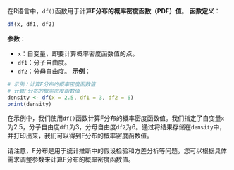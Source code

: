 在R语言中，`df()`函数用于计算**F分布的概率密度函数（PDF）值**。
**函数定义**：
```R
df(x, df1, df2)
```
**参数**：
- `x`：自变量，即要计算概率密度函数值的点。
- `df1`：分子自由度。
- `df2`：分母自由度。
**示例**：
```R
# 示例：计算F分布的概率密度函数值
# 计算F分布的概率密度函数值
density <- df(x = 2.5, df1 = 3, df2 = 6)
print(density)
```

在示例中，我们使用`df()`函数计算F分布的概率密度函数值。我们指定了自变量`x`为2.5，分子自由度`df1`为3，分母自由度`df2`为6。通过将结果存储在`density`中，并打印出来，我们可以得到F分布的概率密度函数值。

请注意，F分布是用于统计推断中的假设检验和方差分析等问题。您可以根据具体需求调整参数来计算F分布的概率密度函数值。